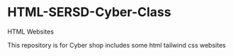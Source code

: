 # HTML-SERSD-Cyber-Class
HTML Websites


This repository is for Cyber shop
includes some html tailwind css websites
